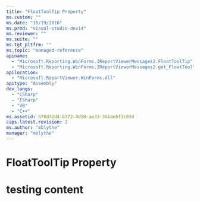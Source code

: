 ```yaml
---
title: "FloatToolTip Property"
ms.custom: ""
ms.date: "10/19/2016"
ms.prod: "visual-studio-dev14"
ms.reviewer: ""
ms.suite: ""
ms.tgt_pltfrm: ""
ms.topic: "managed-reference"
apiname: 
  - "Microsoft.Reporting.WinForms.IReportViewerMessages2.FloatToolTip"
  - "Microsoft.Reporting.WinForms.IReportViewerMessages2.get_FloatToolTip"
apilocation: 
  - "Microsoft.ReportViewer.WinForms.dll"
apitype: "Assembly"
dev_langs: 
  - "CSharp"
  - "FSharp"
  - "VB"
  - "C++"
ms.assetid: b78d32d4-8372-4d50-ae33-361aebf3c03d
caps.latest.revision: 2
ms.author: "mblythe"
manager: "mblythe"
---
```

# FloatToolTip Property
# testing content